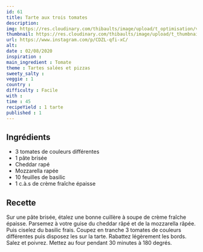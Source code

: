 ```yaml
---
id: 61
title: Tarte aux trois tomates
description: 
img: https://res.cloudinary.com/thibaults/image/upload/t_optimisation/v1600456030/Recipes/20200802_tarte_tomate.jpg
thumbnail: https://res.cloudinary.com/thibaults/image/upload/t_thumbnail_josie/v1600456030/Recipes/20200802_tarte_tomate.jpg
url: https://www.instagram.com/p/CDZL-qfi-xC/
alt: 
date : 02/08/2020
inspiration :
main_ingredient : Tomate
theme : Tartes salées et pizzas
sweety_salty : 
veggie : 1
country :
difficulty : Facile
with : 
time : 45
recipeYield : 1 tarte
published : 1
---
```


## Ingrédients
 - 3 tomates de couleurs différentes
 - 1 pâte brisée
 - Cheddar rapé
 - Mozzarella rapée
 - 10 feuilles de basilic
 - 1 c.à.s de crème fraîche épaisse

## Recette
Sur une pâte brisée, étalez une bonne cuillère à soupe de crème fraîche épaisse. Parsemez à votre guise du cheddar râpé et de la mozzarella râpée. Puis ciselez du basilic frais. Coupez en tranche 3 tomates de couleurs différentes puis disposez les sur la tarte. Rabattez légèrement les bords. Salez et poivrez. Mettez au four pendant 30 minutes à 180 degrés.